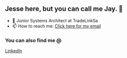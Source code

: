 ## Jesse here, but you can call me Jay. 👋

- 🔭 Junior Systems Architect at TradeLinkSa
- 📫 How to reach me: <a href="mailto:jessedaviids@gmail.com">Click here for my email</a>

### You can also find me @
[LinkedIn](https://www.linkedin.com/in/jesse-davids-77a13a192/)

